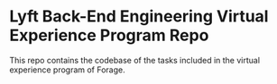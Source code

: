 # Lyft Back-End Engineering Virtual Experience Program Repo
This repo contains the codebase of the tasks included in the virtual experience program of Forage.

